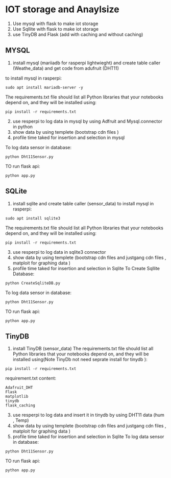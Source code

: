 #  IOT storage and Anaylsize

1. Use mysql with flask to make iot storage
2. Use Sqllite with flask to make iot storage
3. use TinyDB and Flask (add with caching and without caching)


## MYSQL
1. install mysql (mariiadb for rasperpi lightwieght) and create table caller (Weathe_data) and get code from adufruit (DHT11)

to install mysql in rasperpi:
```
sudo apt install mariadb-server -y
```
    
The requirements.txt file should list all Python libraries that your notebooks depend on, and they will be installed using: 
```
pip install -r requirements.txt
```
2. use resperpi to log data in mysql by using Adfruit and Mysql.connector in python
3. show data by using templete (bootstrap cdn files )
4. profile time taked for insertion and selection in mysql

To log data sensor in database:
```
python Dht11Sensor.py
```

TO run flask api:
```
python app.py
```




## SQLite
1. install sqlite and create table caller (sensor_data)
to install mysql in rasperpi:
```
sudo apt install sqlite3
```
    
The requirements.txt file should list all Python libraries that your notebooks depend on, and they will be installed using: 
```
pip install -r requirements.txt
```

3. use resperpi to log data in sqlite3 connector 
4. show data by using templete (bootstrap cdn files and justgang cdn files , matploit for graphing data )
5. profile time taked for insertion and selection in Sqlite 
To Create Sqllite Database:
```
python CreateSqliteDB.py
```
 
To log data sensor in database:
```
python Dht11Sensor.py
```

TO run flask api:
```
python app.py
```


## TinyDB
1. install TinyDB (sensor_data)
The requirements.txt file should list all Python libraries that your notebooks depend on, and they will be installed using(Note TinyDb not need seprate install for tinydb ):
```
pip install -r requirements.txt
```
requirement.txt content:
```
Adafruit_DHT
Flask
matplotlib
tinydb
flask_caching
```
3. use resperpi to log data and insert it in tinydb by using DHT11 data (hum , Temp) 
4. show data by using templete (bootstrap cdn files and justgang cdn files , matploit for graphing data )
5. profile time taked for insertion and selection in Sqlite 
To log data sensor in database:
```
python Dht11Sensor.py
```

TO run flask api:
```
python app.py
```

